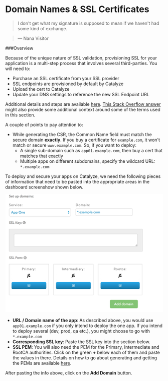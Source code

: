 # Domain Names & SSL Certificates

> I don't get what my signature is supposed to mean if we haven't had some kind of exchange.

> — Nana Visitor

###Overview

Because of the unique nature of SSL validation, provisioning SSL for your application is a multi-step process that involves several third-parties. You will need to:
- Purchase an SSL certificate from your SSL provider
- SSL endpoints are provisioned by default by Catalyze
- Upload the cert to Catalyze
- Update your DNS settings to reference the new SSL Endpoint URL

Additional details and steps are available  [here](https://devcenter.heroku.com/articles/ssl-endpoint). [This Stack Overflow answer](http://serverfault.com/questions/9708/what-is-a-pem-file-and-how-does-it-differ-from-other-openssl-generated-key-file) might also provide some additional context around some of the terms used in this section. 


A couple of points to pay attention to:
- While generating the CSR, the Common Name field must match the secure domain **exactly**. If you buy a certificate for `example.com`, it won't match or secure `www.example.com`. So, if you want to deploy:
  - A single sub-domain such as `app01.example.com`, then buy a cert that matches that exactly
  - Multiple apps on different subdomains, specify the wildcard URL: `*.example.com`

To deploy and secure your apps on Catalyze, we need the following pieces of information that need to be pasted into the appropriate areas in the dashboard screenshow shown below.

![Certs and domains](../pics/domains.certs.png)


- **URL / Domain name of the app**: As described above, you would use `app01.example.com` if you only intend to deploy the one app. If you intend to deploy several (dev, prod, qa etc.), you might choose to go with `*.example.com`
- **Corresponding SSL key**: Paste the SSL key into the section below.
- **SSL PEM**: You will also need the PEM for the Primary, Intermediate and RootCA authorities. Click on the green **+** below each of them and paste the values in there. Details on how to go about generating and getting the PEMs are available [here](https://www.digicert.com/ssl-support/pem-ssl-creation.htm).

After pasting the info above, click on the **Add Domain** button.
